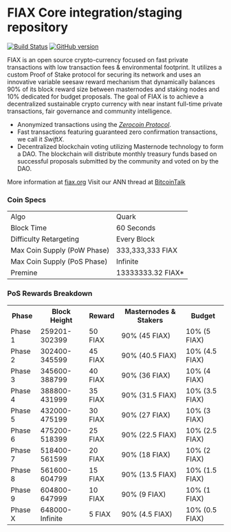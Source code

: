 FIAX Core integration/staging repository
=====================================

[![Build Status](https://travis-ci.org/FIAX-Project/FIAX.svg?branch=master)](https://travis-ci.org/FIAX-Project/FIAX) [![GitHub version](https://badge.fury.io/gh/FIAX-Project%2FFIAX.svg)](https://badge.fury.io/gh/FIAX-Project%2FFIAX)

FIAX is an open source crypto-currency focused on fast private transactions with low transaction fees & environmental footprint.  It utilizes a custom Proof of Stake protocol for securing its network and uses an innovative variable seesaw reward mechanism that dynamically balances 90% of its block reward size between masternodes and staking nodes and 10% dedicated for budget proposals. The goal of FIAX is to achieve a decentralized sustainable crypto currency with near instant full-time private transactions, fair governance and community intelligence.
- Anonymized transactions using the [_Zerocoin Protocol_](http://www.fiax.org/zfiax).
- Fast transactions featuring guaranteed zero confirmation transactions, we call it _SwiftX_.
- Decentralized blockchain voting utilizing Masternode technology to form a DAO. The blockchain will distribute monthly treasury funds based on successful proposals submitted by the community and voted on by the DAO.

More information at [fiax.org](http://www.fiax.org) Visit our ANN thread at [BitcoinTalk](http://www.bitcointalk.org/index.php?topic=1262920)

### Coin Specs
<table>
<tr><td>Algo</td><td>Quark</td></tr>
<tr><td>Block Time</td><td>60 Seconds</td></tr>
<tr><td>Difficulty Retargeting</td><td>Every Block</td></tr>
<tr><td>Max Coin Supply (PoW Phase)</td><td>333,333,333 FIAX</td></tr>
<tr><td>Max Coin Supply (PoS Phase)</td><td>Infinite</td></tr>
<tr><td>Premine</td><td>13333333.32 FIAX*</td></tr>
</table>

### PoS Rewards Breakdown

<table>
<th>Phase</th><th>Block Height</th><th>Reward</th><th>Masternodes & Stakers</th><th>Budget</th>
<tr><td>Phase 1</td><td>259201-302399</td><td>50 FIAX</td><td>90% (45 FIAX)</td><td>10% (5 FIAX)</td></tr>
<tr><td>Phase 2</td><td>302400-345599</td><td>45 FIAX</td><td>90% (40.5 FIAX)</td><td>10% (4.5 FIAX)</td></tr>
<tr><td>Phase 3</td><td>345600-388799</td><td>40 FIAX</td><td>90% (36 FIAX)</td><td>10% (4 FIAX)</td></tr>
<tr><td>Phase 4</td><td>388800-431999</td><td>35 FIAX</td><td>90% (31.5 FIAX)</td><td>10% (3.5 FIAX)</td></tr>
<tr><td>Phase 5</td><td>432000-475199</td><td>30 FIAX</td><td>90% (27 FIAX)</td><td>10% (3 FIAX)</td></tr>
<tr><td>Phase 6</td><td>475200-518399</td><td>25 FIAX</td><td>90% (22.5 FIAX)</td><td>10% (2.5 FIAX)</td></tr>
<tr><td>Phase 7</td><td>518400-561599</td><td>20 FIAX</td><td>90% (18 FIAX)</td><td>10% (2 FIAX)</td></tr>
<tr><td>Phase 8</td><td>561600-604799</td><td>15 FIAX</td><td>90% (13.5 FIAX)</td><td>10% (1.5 FIAX)</td></tr>
<tr><td>Phase 9</td><td>604800-647999</td><td>10 FIAX</td><td>90% (9 FIAX)</td><td>10% (1 FIAX)</td></tr>
<tr><td>Phase X</td><td>648000-Infinite</td><td>5 FIAX</td><td>90% (4.5 FIAX)</td><td>10% (0.5 FIAX)</td></tr>
</table>
